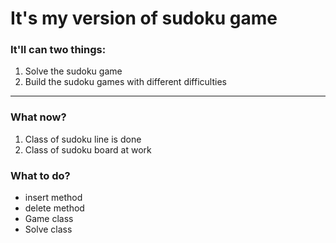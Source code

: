 # It's my version of sudoku game

### It'll can two things:
1. Solve the sudoku game 
2. Build the sudoku games with different difficulties

- - -  

### What now?
1. Class of sudoku line is done
2. Class of sudoku board at work

### What to do?
* insert method
* delete method
* Game class
* Solve class